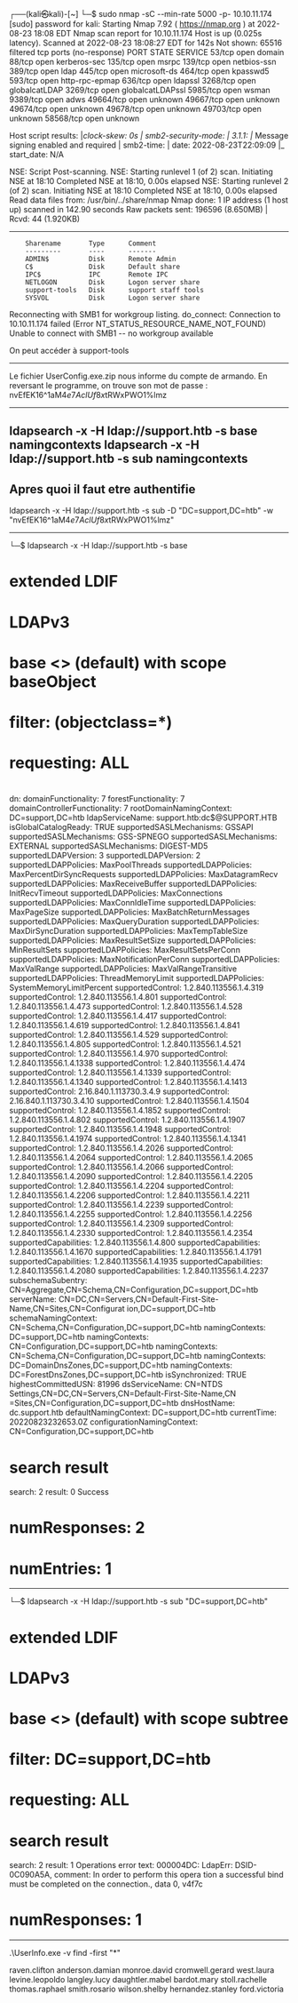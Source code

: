 ┌──(kali㉿kali)-[~]
└─$ sudo nmap -sC --min-rate 5000 -p- 10.10.11.174   
[sudo] password for kali: 
Starting Nmap 7.92 ( https://nmap.org ) at 2022-08-23 18:08 EDT
Nmap scan report for 10.10.11.174
Host is up (0.025s latency).
Scanned at 2022-08-23 18:08:27 EDT for 142s
Not shown: 65516 filtered tcp ports (no-response)
PORT      STATE SERVICE
53/tcp    open  domain
88/tcp    open  kerberos-sec
135/tcp   open  msrpc
139/tcp   open  netbios-ssn
389/tcp   open  ldap
445/tcp   open  microsoft-ds
464/tcp   open  kpasswd5
593/tcp   open  http-rpc-epmap
636/tcp   open  ldapssl
3268/tcp  open  globalcatLDAP
3269/tcp  open  globalcatLDAPssl
5985/tcp  open  wsman
9389/tcp  open  adws
49664/tcp open  unknown
49667/tcp open  unknown
49674/tcp open  unknown
49678/tcp open  unknown
49703/tcp open  unknown
58568/tcp open  unknown

Host script results:
|_clock-skew: 0s
| smb2-security-mode: 
|   3.1.1: 
|_    Message signing enabled and required
| smb2-time: 
|   date: 2022-08-23T22:09:09
|_  start_date: N/A

NSE: Script Post-scanning.
NSE: Starting runlevel 1 (of 2) scan.
Initiating NSE at 18:10
Completed NSE at 18:10, 0.00s elapsed
NSE: Starting runlevel 2 (of 2) scan.
Initiating NSE at 18:10
Completed NSE at 18:10, 0.00s elapsed
Read data files from: /usr/bin/../share/nmap
Nmap done: 1 IP address (1 host up) scanned in 142.90 seconds
           Raw packets sent: 196596 (8.650MB) | Rcvd: 44 (1.920KB)


---

        Sharename       Type      Comment
        ---------       ----      -------
        ADMIN$          Disk      Remote Admin
        C$              Disk      Default share
        IPC$            IPC       Remote IPC
        NETLOGON        Disk      Logon server share 
        support-tools   Disk      support staff tools
        SYSVOL          Disk      Logon server share 
Reconnecting with SMB1 for workgroup listing.
do_connect: Connection to 10.10.11.174 failed (Error NT_STATUS_RESOURCE_NAME_NOT_FOUND)
Unable to connect with SMB1 -- no workgroup available

On peut accéder à support-tools

---

Le fichier UserConfig.exe.zip nous informe du compte de armando. En reversant le programme, on trouve son mot de passe : nvEfEK16^1aM4$e7AclUf8x$tRWxPWO1%lmz

---

ldapsearch -x -H ldap://support.htb -s base namingcontexts
ldapsearch -x -H ldap://support.htb -s sub namingcontexts
---
Apres quoi il faut etre authentifie
---
ldapsearch -x -H ldap://support.htb -s sub -D "DC=support,DC=htb" -w "nvEfEK16^1aM4$e7AclUf8x$tRWxPWO1%lmz"



---

└─$ ldapsearch -x -H ldap://support.htb -s base 
# extended LDIF
#
# LDAPv3
# base <> (default) with scope baseObject
# filter: (objectclass=*)
# requesting: ALL
#

#
dn:
domainFunctionality: 7
forestFunctionality: 7
domainControllerFunctionality: 7
rootDomainNamingContext: DC=support,DC=htb
ldapServiceName: support.htb:dc$@SUPPORT.HTB
isGlobalCatalogReady: TRUE
supportedSASLMechanisms: GSSAPI
supportedSASLMechanisms: GSS-SPNEGO
supportedSASLMechanisms: EXTERNAL
supportedSASLMechanisms: DIGEST-MD5
supportedLDAPVersion: 3
supportedLDAPVersion: 2
supportedLDAPPolicies: MaxPoolThreads
supportedLDAPPolicies: MaxPercentDirSyncRequests
supportedLDAPPolicies: MaxDatagramRecv
supportedLDAPPolicies: MaxReceiveBuffer
supportedLDAPPolicies: InitRecvTimeout
supportedLDAPPolicies: MaxConnections
supportedLDAPPolicies: MaxConnIdleTime
supportedLDAPPolicies: MaxPageSize
supportedLDAPPolicies: MaxBatchReturnMessages
supportedLDAPPolicies: MaxQueryDuration
supportedLDAPPolicies: MaxDirSyncDuration
supportedLDAPPolicies: MaxTempTableSize
supportedLDAPPolicies: MaxResultSetSize
supportedLDAPPolicies: MinResultSets
supportedLDAPPolicies: MaxResultSetsPerConn
supportedLDAPPolicies: MaxNotificationPerConn
supportedLDAPPolicies: MaxValRange
supportedLDAPPolicies: MaxValRangeTransitive
supportedLDAPPolicies: ThreadMemoryLimit
supportedLDAPPolicies: SystemMemoryLimitPercent
supportedControl: 1.2.840.113556.1.4.319
supportedControl: 1.2.840.113556.1.4.801
supportedControl: 1.2.840.113556.1.4.473
supportedControl: 1.2.840.113556.1.4.528
supportedControl: 1.2.840.113556.1.4.417
supportedControl: 1.2.840.113556.1.4.619
supportedControl: 1.2.840.113556.1.4.841
supportedControl: 1.2.840.113556.1.4.529
supportedControl: 1.2.840.113556.1.4.805
supportedControl: 1.2.840.113556.1.4.521
supportedControl: 1.2.840.113556.1.4.970
supportedControl: 1.2.840.113556.1.4.1338
supportedControl: 1.2.840.113556.1.4.474
supportedControl: 1.2.840.113556.1.4.1339
supportedControl: 1.2.840.113556.1.4.1340
supportedControl: 1.2.840.113556.1.4.1413
supportedControl: 2.16.840.1.113730.3.4.9
supportedControl: 2.16.840.1.113730.3.4.10
supportedControl: 1.2.840.113556.1.4.1504
supportedControl: 1.2.840.113556.1.4.1852
supportedControl: 1.2.840.113556.1.4.802
supportedControl: 1.2.840.113556.1.4.1907
supportedControl: 1.2.840.113556.1.4.1948
supportedControl: 1.2.840.113556.1.4.1974
supportedControl: 1.2.840.113556.1.4.1341
supportedControl: 1.2.840.113556.1.4.2026
supportedControl: 1.2.840.113556.1.4.2064
supportedControl: 1.2.840.113556.1.4.2065
supportedControl: 1.2.840.113556.1.4.2066
supportedControl: 1.2.840.113556.1.4.2090
supportedControl: 1.2.840.113556.1.4.2205
supportedControl: 1.2.840.113556.1.4.2204
supportedControl: 1.2.840.113556.1.4.2206
supportedControl: 1.2.840.113556.1.4.2211
supportedControl: 1.2.840.113556.1.4.2239
supportedControl: 1.2.840.113556.1.4.2255
supportedControl: 1.2.840.113556.1.4.2256
supportedControl: 1.2.840.113556.1.4.2309
supportedControl: 1.2.840.113556.1.4.2330
supportedControl: 1.2.840.113556.1.4.2354
supportedCapabilities: 1.2.840.113556.1.4.800
supportedCapabilities: 1.2.840.113556.1.4.1670
supportedCapabilities: 1.2.840.113556.1.4.1791
supportedCapabilities: 1.2.840.113556.1.4.1935
supportedCapabilities: 1.2.840.113556.1.4.2080
supportedCapabilities: 1.2.840.113556.1.4.2237
subschemaSubentry: CN=Aggregate,CN=Schema,CN=Configuration,DC=support,DC=htb
serverName: CN=DC,CN=Servers,CN=Default-First-Site-Name,CN=Sites,CN=Configurat
 ion,DC=support,DC=htb
schemaNamingContext: CN=Schema,CN=Configuration,DC=support,DC=htb
namingContexts: DC=support,DC=htb
namingContexts: CN=Configuration,DC=support,DC=htb
namingContexts: CN=Schema,CN=Configuration,DC=support,DC=htb
namingContexts: DC=DomainDnsZones,DC=support,DC=htb
namingContexts: DC=ForestDnsZones,DC=support,DC=htb
isSynchronized: TRUE
highestCommittedUSN: 81996
dsServiceName: CN=NTDS Settings,CN=DC,CN=Servers,CN=Default-First-Site-Name,CN
 =Sites,CN=Configuration,DC=support,DC=htb
dnsHostName: dc.support.htb
defaultNamingContext: DC=support,DC=htb
currentTime: 20220823232653.0Z
configurationNamingContext: CN=Configuration,DC=support,DC=htb

# search result
search: 2
result: 0 Success

# numResponses: 2
# numEntries: 1

---

└─$ ldapsearch -x -H ldap://support.htb -s sub "DC=support,DC=htb"
# extended LDIF
#
# LDAPv3
# base <> (default) with scope subtree
# filter: DC=support,DC=htb
# requesting: ALL
#

# search result
search: 2
result: 1 Operations error
text: 000004DC: LdapErr: DSID-0C090A5A, comment: In order to perform this opera
 tion a successful bind must be completed on the connection., data 0, v4f7c

# numResponses: 1

---

.\UserInfo.exe -v find -first "*"

raven.clifton
anderson.damian
monroe.david
cromwell.gerard
west.laura
levine.leopoldo
langley.lucy
daughtler.mabel
bardot.mary
stoll.rachelle
thomas.raphael
smith.rosario
wilson.shelby
hernandez.stanley
ford.victoria